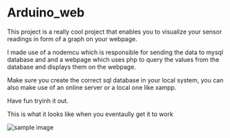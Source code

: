 # Arduino_web

This project is a really cool project that enables you to visualize your sensor readings in form of a graph on your webpage.

I made use of a nodemcu which is responsible for sending the data to mysql database and and a webpage which uses php to query the values from the database and displays them on the webpage.

Make sure you create the correct sql database in your local system, you can also make use of an online server or a local one like xampp.


Have fun tryinh it out.

This is what it looks like when you eventaully get it to work


![sample image]()
